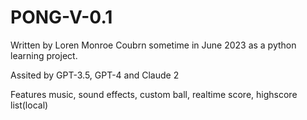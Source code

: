 # PONG-V-0.1



<p> Written by Loren Monroe Coubrn sometime in June 2023 as a python learning project.

Assited by GPT-3.5, GPT-4 and Claude 2 </p>


Features music, sound effects, custom ball, realtime score, highscore list(local)
